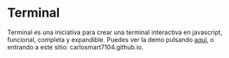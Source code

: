 # Terminal
Terminal es una iniciativa para crear una terminal interactiva en javascript, funcional, completa y expandible.
Puedes ver la demo pulsando <a href="http://carlosmart7104.github.io/" target="_blank">aquí</a>, o entrando a este sitio: carlosmart7104.github.io.
